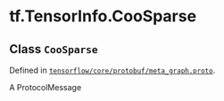 <div itemscope itemtype="http://developers.google.com/ReferenceObject">
<meta itemprop="name" content="tf.TensorInfo.CooSparse" />
<meta itemprop="path" content="Stable" />
</div>

# tf.TensorInfo.CooSparse

## Class `CooSparse`





Defined in [`tensorflow/core/protobuf/meta_graph.proto`](https://www.tensorflow.org/code/tensorflow/core/protobuf/meta_graph.proto).

A ProtocolMessage

